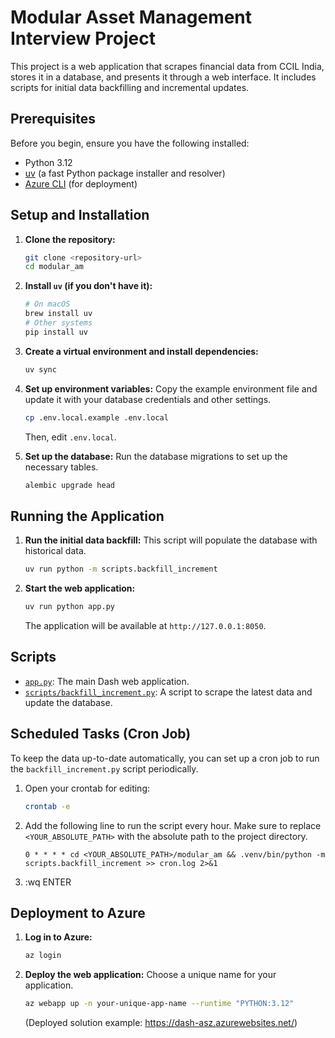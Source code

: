 # Modular Asset Management Interview Project

This project is a web application that scrapes financial data from CCIL India, stores it in a database, and presents it through a web interface. It includes scripts for initial data backfilling and incremental updates.

## Prerequisites

Before you begin, ensure you have the following installed:
- Python 3.12
- [uv](https://github.com/astral-sh/uv) (a fast Python package installer and resolver)
- [Azure CLI](https://docs.microsoft.com/en-us/cli/azure/install-azure-cli) (for deployment)

## Setup and Installation

1.  **Clone the repository:**
    ```sh
    git clone <repository-url>
    cd modular_am
    ```

2.  **Install `uv` (if you don't have it):**
    ```sh
    # On macOS
    brew install uv
    # Other systems
    pip install uv
    ```

3.  **Create a virtual environment and install dependencies:**
    ```sh
    uv sync
    ```

4.  **Set up environment variables:**
    Copy the example environment file and update it with your database credentials and other settings.
    ```sh
    cp .env.local.example .env.local
    ```
    Then, edit `.env.local`.

5.  **Set up the database:**
    Run the database migrations to set up the necessary tables.
    ```sh
    alembic upgrade head
    ```

## Running the Application

1.  **Run the initial data backfill:**
    This script will populate the database with historical data.
    ```sh
    uv run python -m scripts.backfill_increment
    ```

2.  **Start the web application:**
    ```sh
    uv run python app.py
    ```
    The application will be available at `http://127.0.0.1:8050`.

## Scripts

-   [`app.py`](app.py): The main Dash web application.
-   [`scripts/backfill_increment.py`](scripts/backfill_increment.py): A script to scrape the latest data and update the database.

## Scheduled Tasks (Cron Job)

To keep the data up-to-date automatically, you can set up a cron job to run the `backfill_increment.py` script periodically.

1.  Open your crontab for editing:
    ```sh
    crontab -e
    ```

2.  Add the following line to run the script every hour. Make sure to replace `<YOUR_ABSOLUTE_PATH>` with the absolute path to the project directory.
    ```
    0 * * * * cd <YOUR_ABSOLUTE_PATH>/modular_am && .venv/bin/python -m scripts.backfill_increment >> cron.log 2>&1
    ```
3. :wq ENTER

## Deployment to Azure

1.  **Log in to Azure:**
    ```sh
    az login
    ```

2.  **Deploy the web application:**
    Choose a unique name for your application.
    ```sh
    az webapp up -n your-unique-app-name --runtime "PYTHON:3.12"
    ```
    (Deployed solution example: https://dash-asz.azurewebsites.net/)